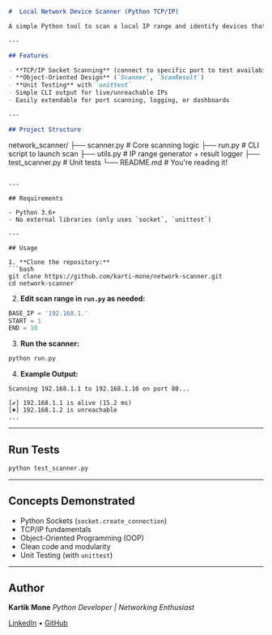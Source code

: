 
```markdown
#  Local Network Device Scanner (Python TCP/IP)

A simple Python tool to scan a local IP range and identify devices that are alive by attempting TCP connections (default: port 80). Designed with OOP principles, socket programming, and unit testing support.

---

## Features

- **TCP/IP Socket Scanning** (connect to specific port to test availability)
- **Object-Oriented Design** (`Scanner`, `ScanResult`)
- **Unit Testing** with `unittest`
- Simple CLI output for live/unreachable IPs
- Easily extendable for port scanning, logging, or dashboards

---

## Project Structure

```

network\_scanner/
├── scanner.py          # Core scanning logic
├── run.py              # CLI script to launch scan
├── utils.py            # IP range generator + result logger
├── test\_scanner.py     # Unit tests
└── README.md           # You're reading it!

````

---

## Requirements

- Python 3.6+
- No external libraries (only uses `socket`, `unittest`)

---

## Usage

1. **Clone the repository:**
```bash
git clone https://github.com/karti-mone/network-scanner.git
cd network-scanner
````

2. **Edit scan range in `run.py` as needed:**

```python
BASE_IP = '192.168.1.'
START = 1
END = 10
```

3. **Run the scanner:**

```bash
python run.py
```

4. **Example Output:**

```
Scanning 192.168.1.1 to 192.168.1.10 on port 80...

[✔] 192.168.1.1 is alive (15.2 ms)
[✖] 192.168.1.2 is unreachable
...
```

---

## Run Tests

```bash
python test_scanner.py
```
---

## Concepts Demonstrated

* Python Sockets (`socket.create_connection`)
* TCP/IP fundamentals
* Object-Oriented Programming (OOP)
* Clean code and modularity
* Unit Testing (with `unittest`)

---

## Author

**Kartik Mone**
*Python Developer | Networking Enthusiast*

[LinkedIn](https://www.linkedin.com/in/kartik-mone-44138b200/) • [GitHub](https://github.com/kartik-mone/)

```

